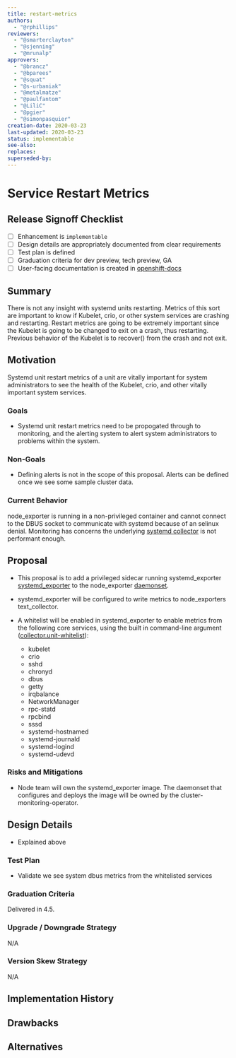 ```yaml
---
title: restart-metrics
authors:
  - "@rphillips"
reviewers:
  - "@smarterclayton"
  - "@sjenning"
  - "@mrunalp"
approvers:
  - "@brancz"
  - "@bparees"
  - "@squat"
  - "@s-urbaniak"
  - "@metalmatze"
  - "@paulfantom"
  - "@LiliC"
  - "@pgier"
  - "@simonpasquier"
creation-date: 2020-03-23
last-updated: 2020-03-23
status: implementable
see-also:
replaces:
superseded-by:
---
```


# Service Restart Metrics

## Release Signoff Checklist

- [ ] Enhancement is `implementable`
- [ ] Design details are appropriately documented from clear requirements
- [ ] Test plan is defined
- [ ] Graduation criteria for dev preview, tech preview, GA
- [ ] User-facing documentation is created in [openshift-docs](https://github.com/openshift/openshift-docs/)

## Summary

There is not any insight with systemd units restarting. Metrics of this sort are
important to know if Kubelet, crio, or other system services are crashing and
restarting. Restart metrics are going to be extremely important since the
Kubelet is going to be changed to exit on a crash, thus restarting. Previous
behavior of the Kubelet is to recover() from the crash and not exit.

## Motivation

Systemd unit restart metrics of a unit are vitally important for system
administrators to see the health of the Kubelet, crio, and other vitally important
system services.

### Goals

- Systemd unit restart metrics need to be propogated through to monitoring, and
  the alerting system to alert system administrators to problems within the
  system.

### Non-Goals

- Defining alerts is not in the scope of this proposal. Alerts can be defined
  once we see some sample cluster data.

### Current Behavior

node_exporter is running in a non-privileged container and cannot connect to the
DBUS socket to communicate with systemd because of an selinux denial. Monitoring
has concerns the underlying [systemd
collector](https://github.com/prometheus/node_exporter/blob/master/collector/systemd_linux.go)
is not performant enough.

## Proposal

- This proposal is to add a privileged sidecar running systemd_exporter
  [systemd_exporter](https://github.com/povilasv/systemd_exporter) to the
  node_exporter [daemonset](https://github.com/openshift/cluster-monitoring-operator/blob/master/assets/node-exporter/daemonset.yaml#L17).

- systemd_exporter will be configured to write metrics to node_exporters
  text_collector.

- A whitelist will be enabled in systemd_exporter to enable metrics from the
  following core services, using the built in command-line argument
  ([collector.unit-whitelist](https://github.com/povilasv/systemd_exporter/blob/master/systemd/systemd.go#L25)):
  - kubelet
  - crio
  - sshd
  - chronyd
  - dbus
  - getty
  - irqbalance
  - NetworkManager
  - rpc-statd
  - rpcbind
  - sssd
  - systemd-hostnamed
  - systemd-journald
  - systemd-logind
  - systemd-udevd

### Risks and Mitigations

- Node team will own the systemd_exporter image. The daemonset that configures
  and deploys the image will be owned by the cluster-monitoring-operator.

## Design Details

- Explained above

### Test Plan

- Validate we see system dbus metrics from the whitelisted services

### Graduation Criteria

Delivered in 4.5.

### Upgrade / Downgrade Strategy

N/A

### Version Skew Strategy

N/A

## Implementation History

## Drawbacks

## Alternatives
